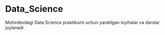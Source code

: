 # Data_Science
Mohirdevdagi Data Science praktikumi uchun yaratilgan loyihalar va darslar joylanadi .
